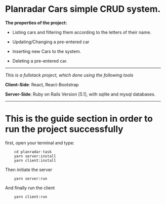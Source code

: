 Planradar Cars simple CRUD system.
====================================

**The properties of the project:**
- Listing cars and filtering them according to the letters of their name.

- Updating/Changing a pre-entered car

- Inserting new Cars to the system.

- Deleting a pre-entered car.

-------------------------

*This is a fullstack project, which done using the following tools*

**Client-Side**: React, React-Bootstrap

**Server-Side**: Ruby on Rails Version [5.1], with sqlite and mysql databases.

--------------------------
This is the guide section in order to run the project successfully
==============================

first, open your terminal and type:
```code
    cd planradar-task
    yarn server:install
    yarn client:install
```

Then initiate the server
```code
    yarn server:run
```

And finally run the client
```code
    yarn client:run
```
